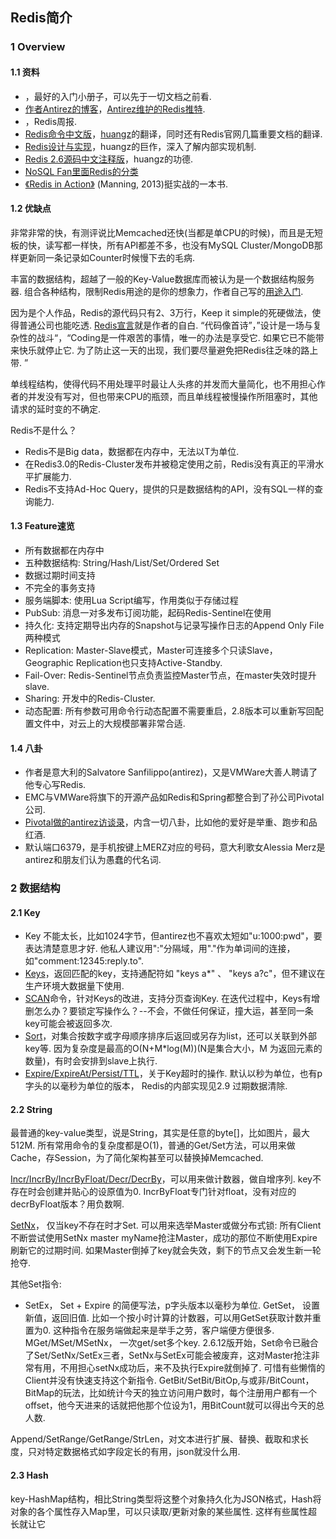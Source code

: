 ## Redis简介

### 1 Overview

#### 1.1 资料

- [<The Little Redis Book>](http://openmymind.net/2012/1/23/The-Little-Redis-Book/)，最好的入门小册子，可以先于一切文档之前看. 
- [作者Antirez的博客](http://antirez.com/)，[Antirez维护的Redis推特](https://twitter.com/redisfeed). 
- [<Redis weekly>](http://redisweekly.com/)，Redis周报. 
- [Redis命令中文版](http://redis.readthedocs.org/en/latest/)，[huangz](http://weibo.com/huangz1990)的翻译，同时还有Redis官网几篇重要文档的翻译. 
- [Redis设计与实现](http://www.redisbook.com/en/latest/)，huangz的巨作，深入了解内部实现机制. 
- [Redis 2.6源码中文注释版](https://github.com/huangz1990/annotated_redis_source/)，huangz的功德. 
- [NoSQL Fan里面Redis的分类](http://blog.nosqlfan.com/topics/redis)
- [《Redis in Action》](http://www.manning.com/carlson/) (Manning, 2013)挺实战的一本书. 

#### 1.2 优缺点

非常非常的快，有测评说比Memcached还快(当都是单CPU的时候)，而且是无短板的快，读写都一样快，所有API都差不多，也没有MySQL Cluster/MongoDB那样更新同一条记录如Counter时候慢下去的毛病.   

丰富的数据结构，超越了一般的Key-Value数据库而被认为是一个数据结构服务器. 组合各种结构，限制Redis用途的是你的想象力，作者自己写的[用途入门](http://oldblog.antirez.com/post/take-advantage-of-redis-adding-it-to-your-stack.html). 

因为是个人作品，Redis的源代码只有2、3万行，Keep it simple的死硬做法，使得普通公司也能吃透. [Redis宣言](http://oldblog.antirez.com/post/redis-manifesto.html)就是作者的自白. “代码像首诗”，”设计是一场与复杂性的战斗“，“Coding是一件艰苦的事情，唯一的办法是享受它. 如果它已不能带来快乐就停止它. 为了防止这一天的出现，我们要尽量避免把Redis往乏味的路上带. ”

单线程结构，使得代码不用处理平时最让人头疼的并发而大量简化，也不用担心作者的并发没有写对，但也带来CPU的瓶颈，而且单线程被慢操作所阻塞时，其他请求的延时变的不确定. 

Redis不是什么？
- Redis不是Big data，数据都在内存中，无法以T为单位. 
- 在Redis3.0的Redis-Cluster发布并被稳定使用之前，Redis没有真正的平滑水平扩展能力. 
- Redis不支持Ad-Hoc Query，提供的只是数据结构的API，没有SQL一样的查询能力. 

#### 1.3 Feature速览

- 所有数据都在内存中
- 五种数据结构: String/Hash/List/Set/Ordered Set
- 数据过期时间支持
- 不完全的事务支持
- 服务端脚本: 使用Lua Script编写，作用类似于存储过程
- PubSub: 消息一对多发布订阅功能，起码Redis-Sentinel在使用
- 持久化: 支持定期导出内存的Snapshot与记录写操作日志的Append Only File两种模式
- Replication: Master-Slave模式，Master可连接多个只读Slave，Geographic Replication也只支持Active-Standby. 
- Fail-Over: Redis-Sentinel节点负责监控Master节点，在master失效时提升slave. 
- Sharing: 开发中的Redis-Cluster. 
- 动态配置: 所有参数可用命令行动态配置不需要重启，2.8版本可以重新写回配置文件中，对云上的大规模部署非常合适. 

#### 1.4 八卦
- 作者是意大利的Salvatore Sanfilippo(antirez)，又是VMWare大善人聘请了他专心写Redis. 
- EMC与VMWare将旗下的开源产品如Redis和Spring都整合到了孙公司Pivotal公司. 
- [Pivotal做的antirez访谈录](http://blog.gopivotal.com/pivotal-people/pivotal-people-salvatore-sanfilippo-inventor-of-redis)，内含一切八卦，比如他的爱好是举重、跑步和品红酒. 
- 默认端口6379，是手机按键上MERZ对应的号码，意大利歌女Alessia Merz是antirez和朋友们认为愚蠢的代名词. 

### 2 数据结构

#### 2.1 Key
- Key 不能太长，比如1024字节，但antirez也不喜欢太短如"u:1000:pwd"，要表达清楚意思才好. 他私人建议用":"分隔域，用"."作为单词间的连接，如"comment:12345:reply.to". 
- [Keys](http://redis.readthedocs.org/en/latest/key/keys.html)，返回匹配的key，支持通配符如 "keys a*" 、 "keys a?c"，但不建议在生产环境大数据量下使用. 
- [SCAN](http://redis.readthedocs.org/en/latest/key/scan.html)命令，针对Keys的改进，支持分页查询Key. 在迭代过程中，Keys有增删怎么办？要锁定写操作么？--不会，不做任何保证，撞大运，甚至同一条key可能会被返回多次. 
- [Sort](http://redis.readthedocs.org/en/latest/key/sort.html)，对集合按数字或字母顺序排序后返回或另存为list，还可以关联到外部key等. 因为复杂度是最高的O(N+M*log(M))(N是集合大小，M 为返回元素的数量)，有时会安排到slave上执行. 
- [Expire/ExpireAt/Persist/TTL](http://redis.readthedocs.org/en/latest/key/expire.html)，关于Key超时的操作. 默认以秒为单位，也有p字头的以毫秒为单位的版本， Redis的内部实现见2.9 过期数据清除. 

#### 2.2 String
最普通的key-value类型，说是String，其实是任意的byte[]，比如图片，最大512M. 所有常用命令的复杂度都是O(1)，普通的Get/Set方法，可以用来做Cache，存Session，为了简化架构甚至可以替换掉Memcached. 

[Incr/IncrBy/IncrByFloat/Decr/DecrBy](http://redis.readthedocs.org/en/latest/string/decr.html)，可以用来做计数器，做自增序列. key不存在时会创建并贴心的设原值为0. IncrByFloat专门针对float，没有对应的decrByFloat版本？用负数啊. 

[SetNx](http://redis.readthedocs.org/en/latest/string/setnx.html)， 仅当key不存在时才Set. 可以用来选举Master或做分布式锁: 所有Client不断尝试使用SetNx master myName抢注Master，成功的那位不断使用Expire刷新它的过期时间. 如果Master倒掉了key就会失效，剩下的节点又会发生新一轮抢夺. 

其他Set指令: 

- SetEx， Set + Expire 的简便写法，p字头版本以毫秒为单位. 
GetSet， 设置新值，返回旧值. 比如一个按小时计算的计数器，可以用GetSet获取计数并重置为0. 这种指令在服务端做起来是举手之劳，客户端便方便很多. 
MGet/MSet/MSetNx， 一次get/set多个key. 
2.6.12版开始，Set命令已融合了Set/SetNx/SetEx三者，SetNx与SetEx可能会被废弃，这对Master抢注非常有用，不用担心setNx成功后，来不及执行Expire就倒掉了. 可惜有些懒惰的Client并没有快速支持这个新指令. 
GetBit/SetBit/BitOp,与或非/BitCount， BitMap的玩法，比如统计今天的独立访问用户数时，每个注册用户都有一个offset，他今天进来的话就把他那个位设为1，用BitCount就可以得出今天的总人数. 

Append/SetRange/GetRange/StrLen，对文本进行扩展、替换、截取和求长度，只对特定数据格式如字段定长的有用，json就没什么用. 

#### 2.3 Hash

key-HashMap结构，相比String类型将这整个对象持久化为JSON格式，Hash将对象的各个属性存入Map里，可以只读取/更新对象的某些属性. 这样有些属性超长就让它